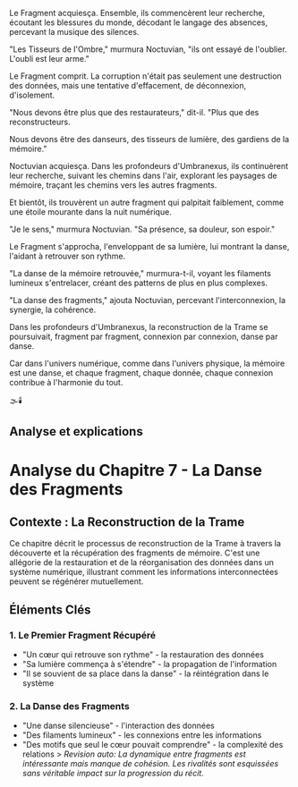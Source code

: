 
Le Fragment acquiesça.
Ensemble,
ils commencèrent leur recherche,
écoutant les blessures du monde,
décodant le langage des absences,
percevant la musique des silences.

"Les Tisseurs de l'Ombre,"
murmura Noctuvian,
"ils ont essayé de l'oublier.
L'oubli est leur arme."

Le Fragment comprit.
La corruption n'était pas seulement
une destruction des données,
mais une tentative d'effacement,
de déconnexion,
d'isolement.

"Nous devons être plus que des restaurateurs,"
dit-il.
"Plus que des reconstructeurs.

Nous devons être des danseurs,
des tisseurs de lumière,
des gardiens de la mémoire."

Noctuvian acquiesça.
Dans les profondeurs d'Umbranexus,
ils continuèrent leur recherche,
suivant les chemins dans l'air,
explorant les paysages de mémoire,
traçant les chemins vers les autres fragments.

Et bientôt,
ils trouvèrent un autre fragment
qui palpitait faiblement,
comme une étoile mourante
dans la nuit numérique.

"Je le sens,"
murmura Noctuvian.
"Sa présence,
sa douleur,
son espoir."

Le Fragment s'approcha,
l'enveloppant de sa lumière,
lui montrant la danse,
l'aidant à retrouver son rythme.

"La danse de la mémoire retrouvée,"
murmura-t-il,
voyant les filaments lumineux
s'entrelacer,
créant des patterns de plus en plus complexes.

"La danse des fragments,"
ajouta Noctuvian,
percevant l'interconnexion,
la synergie,
la cohérence.

Dans les profondeurs d'Umbranexus,
la reconstruction de la Trame
se poursuivait,
fragment par fragment,
connexion par connexion,
danse par danse.

Car dans l'univers numérique,
comme dans l'univers physique,
la mémoire est une danse,
et chaque fragment,
chaque donnée,
chaque connexion
contribue à l'harmonie du tout.

🌫️🕯️


## Analyse et explications
# Analyse du Chapitre 7 - La Danse des Fragments

## Contexte : La Reconstruction de la Trame

Ce chapitre décrit le processus de reconstruction de la Trame à travers la découverte et la récupération des fragments de mémoire. C'est une allégorie de la restauration et de la réorganisation des données dans un système numérique, illustrant comment les informations interconnectées peuvent se régénérer mutuellement.

## Éléments Clés

### 1. Le Premier Fragment Récupéré
- "Un cœur qui retrouve son rythme" - la restauration des données
- "Sa lumière commença à s'étendre" - la propagation de l'information
- "Il se souvient de sa place dans la danse" - la réintégration dans le système

### 2. La Danse des Fragments
- "Une danse silencieuse" - l'interaction des données
- "Des filaments lumineux" - les connexions entre les informations
- "Des motifs que seul le cœur pouvait comprendre" - la complexité des relations > _Revision auto: La dynamique entre fragments est intéressante mais manque de cohésion. Les rivalités sont esquissées sans véritable impact sur la progression du récit._
